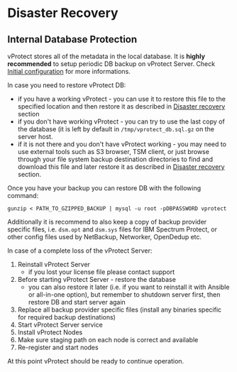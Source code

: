 # Disaster Recovery

## Internal Database Protection

vProtect stores all of the metadata in the local database. It is **highly recommended** to setup periodic DB backup on vProtect Server. Check [Initial configuration](../deployment/initial-configuration.md) for more informations.

In case you need to restore vProtect DB:

* if you have a working vProtect - you can use it to restore this file to the specified location and then restore it as described in [Disaster recovery](disaster-recovery.md) section
* if you don't have working vProtect - you can try to use the last copy of the database \(it is left by default in `/tmp/vprotect_db.sql.gz` on the server host.
* if it is not there and you don't have vProtect working - you may need to use external tools such as S3 browser, TSM client, or just browse through your file system backup destination directories to find and download this file and later restore it as described in [Disaster recovery](disaster-recovery.md) section.

Once you have your backup you can restore DB with the following command:

```text
gunzip < PATH_TO_GZIPPED_BACKUP | mysql -u root -pDBPASSWORD vprotect
```

Additionally it is recommend to also keep a copy of backup provider specific files, i.e. `dsm.opt` and `dsm.sys` files for IBM Spectrum Protect, or other config files used by NetBackup, Networker, OpenDedup etc.

In case of a complete loss of the vProtect Server:

1. Reinstall vProtect Server
   * if you lost your license file please contact support
2. Before starting vProtect Server - restore the database
   * you can also restore it later \(i.e. if you want to reinstall it with Ansible or all-in-one option\), but remember to shutdown server first, then restore DB and start server again 
3. Replace all backup provider specific files \(install any binaries specific for required backup destinations\)
4. Start vProtect Server service
5. Install vProtect Nodes
6. Make sure staging path on each node is correct and available
7. Re-register and start nodes

At this point vProtect should be ready to continue operation.

